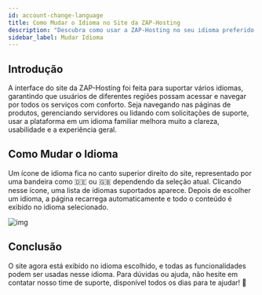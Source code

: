```yaml
---
id: account-change-language
title: Como Mudar o Idioma no Site da ZAP-Hosting
description: "Descubra como usar a ZAP-Hosting no seu idioma preferido para uma experiência mais clara e confortável com todos os serviços → Saiba mais agora"
sidebar_label: Mudar Idioma
---
```


## Introdução

A interface do site da ZAP-Hosting foi feita para suportar vários idiomas, garantindo que usuários de diferentes regiões possam acessar e navegar por todos os serviços com conforto. Seja navegando nas páginas de produtos, gerenciando servidores ou lidando com solicitações de suporte, usar a plataforma em um idioma familiar melhora muito a clareza, usabilidade e a experiência geral.


## Como Mudar o Idioma

Um ícone de idioma fica no canto superior direito do site, representado por uma bandeira como 🇩🇪 ou 🇬🇧 dependendo da seleção atual. Clicando nesse ícone, uma lista de idiomas suportados aparece. Depois de escolher um idioma, a página recarrega automaticamente e todo o conteúdo é exibido no idioma selecionado.

![img](https://screensaver01.zap-hosting.com/index.php/s/qDXTkxSzCEsP2HW/preview)

## Conclusão

O site agora está exibido no idioma escolhido, e todas as funcionalidades podem ser usadas nesse idioma. Para dúvidas ou ajuda, não hesite em contatar nosso time de suporte, disponível todos os dias para te ajudar! 🙂